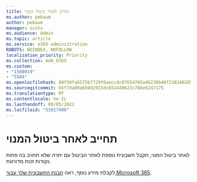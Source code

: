 ```yaml
---
title: תחייב לאחר ביטול המנוי
ms.author: pebaum
author: pebaum
manager: scotv
ms.audience: Admin
ms.topic: article
ms.service: o365-administration
ROBOTS: NOINDEX, NOFOLLOW
localization_priority: Priority
ms.collection: Adm_O365
ms.custom:
- "1500019"
- "5584"
ms.openlocfilehash: 89f50fa6575b7729f6aeccdc07654765a46230b40f238346285acfa9431138e0
ms.sourcegitcommit: b5f7da89a650d2915dc652449623c78be6247175
ms.translationtype: MT
ms.contentlocale: he-IL
ms.lasthandoff: 08/05/2021
ms.locfileid: "53917496"
---
```

# <a name="billed-after-canceling-subscription"></a>תחייב לאחר ביטול המנוי

לאחר ביטול המנוי, תקבל חשבונית נוספת לאחר הביטול עם יתרה שלא תחויב בה פחות נקודות זכות מדורגות.

לקבלת מידע נוסף, ראה [הבנת החשבונית שלך עבור Microsoft 365](https://docs.microsoft.com/microsoft-365/commerce/billing-and-payments/understand-your-invoice2).
